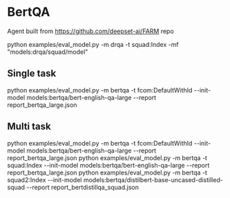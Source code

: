 # BertQA

Agent built from https://github.com/deepset-ai/FARM repo

python examples/eval_model.py -m drqa -t squad:Index -mf "models:drqa/squad/model"

## Single task
python examples/eval_model.py -m bertqa -t fcom:DefaultWithId --init-model models:bertqa/bert-english-qa-large --report report_bertqa_large.json

## Multi task
python examples/eval_model.py -m bertqa -t fcom:DefaultWithId --init-model models:bertqa/bert-english-qa-large --report report_bertqa_large.json
python examples/eval_model.py -m bertqa -t squad:Index --init-model models:bertqa/bert-english-qa-large --report report_bertqa_large.json
python examples/eval_model.py -m bertqa -t squad2:Index --init-model models:bertqa/distilbert-base-uncased-distilled-squad --report report_bertdistillqa_squad.json